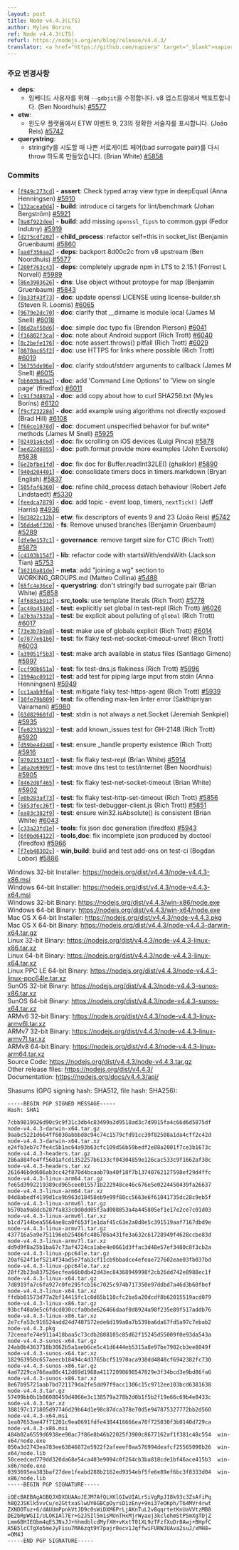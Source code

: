 ```yaml
---
layout: post
title: Node v4.4.3(LTS)
author: Myles Borins
ref: Node v4.4.3(LTS)
refurl: https://nodejs.org/en/blog/release/v4.4.3/
translator: <a href="https://github.com/napiera" target="_blank">napier</a>
---
```


<!--
### Notable Changes

* **deps**:
  - Fix `--gdbjit` for embedders. Backported from v8 upstream. (Ben Noordhuis) [#5577](https://github.com/nodejs/node/pull/5577)
* **etw**:
  - Correctly display descriptors for ETW events 9 and 23 on the windows platform. (João Reis) [#5742](https://github.com/nodejs/node/pull/5742)
* **querystring**:
  - Restore throw when attempting to stringify bad surrogate pair. (Brian White) [#5858](https://github.com/nodejs/node/pull/5858)
-->

### 주요 변경사항

* **deps**:
  - 임베디드 사용자를 위해 `--gdbjit`을 수정합니다. v8 업스트림에서 백포트합니다. (Ben Noordhuis) [#5577](https://github.com/nodejs/node/pull/5577)
* **etw**:
  - 윈도우 플랫폼에서 ETW 이벤트 9, 23의 정확한 서술자를 표시합니다. (João Reis) [#5742](https://github.com/nodejs/node/pull/5742)
* **querystring**:
  - stringify를 시도할 때 나쁜 서로게이트 페어(bad surrogate pair)를 다시 throw 하도록 만들었습니다. (Brian White) [#5858](https://github.com/nodejs/node/pull/5858)


### Commits

* [[`f949c273cd`](https://github.com/nodejs/node/commit/f949c273cd)] - **assert**: Check typed array view type in deepEqual (Anna Henningsen) [#5910](https://github.com/nodejs/node/pull/5910)
* [[`132acea0d4`](https://github.com/nodejs/node/commit/132acea0d4)] - **build**: introduce ci targets for lint/benchmark (Johan Bergström) [#5921](https://github.com/nodejs/node/pull/5921)
* [[`9a8f922dee`](https://github.com/nodejs/node/commit/9a8f922dee)] - **build**: add missing `openssl_fips%` to common.gypi (Fedor Indutny) [#5919](https://github.com/nodejs/node/pull/5919)
* [[`d275cdf202`](https://github.com/nodejs/node/commit/d275cdf202)] - **child_process**: refactor self=this in socket_list (Benjamin Gruenbaum) [#5860](https://github.com/nodejs/node/pull/5860)
* [[`aadf356aa2`](https://github.com/nodejs/node/commit/aadf356aa2)] - **deps**: backport 8d00c2c from v8 upstream (Ben Noordhuis) [#5577](https://github.com/nodejs/node/pull/5577)
* [[`200f763c43`](https://github.com/nodejs/node/commit/200f763c43)] - **deps**: completely upgrade npm in LTS to 2.15.1 (Forrest L Norvell) [#5989](https://github.com/nodejs/node/pull/5989)
* [[`86e3903626`](https://github.com/nodejs/node/commit/86e3903626)] - **dns**: Use object without protoype for map (Benjamin Gruenbaum) [#5843](https://github.com/nodejs/node/pull/5843)
* [[`9a33f43f73`](https://github.com/nodejs/node/commit/9a33f43f73)] - **doc**: update openssl LICENSE using license-builder.sh (Steven R. Loomis) [#6065](https://github.com/nodejs/node/pull/6065)
* [[`9679e2dc70`](https://github.com/nodejs/node/commit/9679e2dc70)] - **doc**: clarify that __dirname is module local (James M Snell) [#6018](https://github.com/nodejs/node/pull/6018)
* [[`86d2af58d6`](https://github.com/nodejs/node/commit/86d2af58d6)] - **doc**: simple doc typo fix (Brendon Pierson) [#6041](https://github.com/nodejs/node/pull/6041)
* [[`f16802f3ca`](https://github.com/nodejs/node/commit/f16802f3ca)] - **doc**: note about Android support (Rich Trott) [#6040](https://github.com/nodejs/node/pull/6040)
* [[`8c2befe176`](https://github.com/nodejs/node/commit/8c2befe176)] - **doc**: note assert.throws() pitfall (Rich Trott) [#6029](https://github.com/nodejs/node/pull/6029)
* [[`0870ac65f2`](https://github.com/nodejs/node/commit/0870ac65f2)] - **doc**: use HTTPS for links where possible (Rich Trott) [#6019](https://github.com/nodejs/node/pull/6019)
* [[`56755de96e`](https://github.com/nodejs/node/commit/56755de96e)] - **doc**: clarify stdout/stderr arguments to callback (James M Snell) [#6015](https://github.com/nodejs/node/pull/6015)
* [[`bb603b89a2`](https://github.com/nodejs/node/commit/bb603b89a2)] - **doc**: add 'Command Line Options' to 'View on single page' (firedfox) [#6011](https://github.com/nodejs/node/pull/6011)
* [[`c91f3d897a`](https://github.com/nodejs/node/commit/c91f3d897a)] - **doc**: add copy about how to curl SHA256.txt (Myles Borins) [#6120](https://github.com/nodejs/node/pull/6120)
* [[`f9cf232284`](https://github.com/nodejs/node/commit/f9cf232284)] - **doc**: add example using algorithms not directly exposed (Brad Hill) [#6108](https://github.com/nodejs/node/pull/6108)
* [[`f60ce1078d`](https://github.com/nodejs/node/commit/f60ce1078d)] - **doc**: document unspecified behavior for buf.write* methods (James M Snell) [#5925](https://github.com/nodejs/node/pull/5925)
* [[`02401a6cbd`](https://github.com/nodejs/node/commit/02401a6cbd)] - **doc**: fix scrolling on iOS devices (Luigi Pinca) [#5878](https://github.com/nodejs/node/pull/5878)
* [[`aed22d0855`](https://github.com/nodejs/node/commit/aed22d0855)] - **doc**: path.format provide more examples (John Eversole) [#5838](https://github.com/nodejs/node/pull/5838)
* [[`6e2bfbe1fd`](https://github.com/nodejs/node/commit/6e2bfbe1fd)] - **doc**: fix doc for Buffer.readInt32LE() (ghaiklor) [#5890](https://github.com/nodejs/node/pull/5890)
* [[`940d204401`](https://github.com/nodejs/node/commit/940d204401)] - **doc**: consolidate timers docs in timers.markdown (Bryan English) [#5837](https://github.com/nodejs/node/pull/5837)
* [[`505faf6360`](https://github.com/nodejs/node/commit/505faf6360)] - **doc**: refine child_process detach behaviour (Robert Jefe Lindstaedt) [#5330](https://github.com/nodejs/node/pull/5330)
* [[`feedca7879`](https://github.com/nodejs/node/commit/feedca7879)] - **doc**: add topic - event loop, timers, `nextTick()` (Jeff Harris) [#4936](https://github.com/nodejs/node/pull/4936)
* [[`6d3822c12b`](https://github.com/nodejs/node/commit/6d3822c12b)] - **etw**: fix descriptors of events 9 and 23 (João Reis) [#5742](https://github.com/nodejs/node/pull/5742)
* [[`56dda6f336`](https://github.com/nodejs/node/commit/56dda6f336)] - **fs**: Remove unused branches (Benjamin Gruenbaum) [#5289](https://github.com/nodejs/node/pull/5289)
* [[`dfe9e157c1`](https://github.com/nodejs/node/commit/dfe9e157c1)] - **governance**: remove target size for CTC (Rich Trott) [#5879](https://github.com/nodejs/node/pull/5879)
* [[`c4103b154f`](https://github.com/nodejs/node/commit/c4103b154f)] - **lib**: refactor code with startsWith/endsWith (Jackson Tian) [#5753](https://github.com/nodejs/node/pull/5753)
* [[`16216a81de`](https://github.com/nodejs/node/commit/16216a81de)] - **meta**: add "joining a wg" section to WORKING_GROUPS.md (Matteo Collina) [#5488](https://github.com/nodejs/node/pull/5488)
* [[`65fc4e36ce`](https://github.com/nodejs/node/commit/65fc4e36ce)] - **querystring**: don't stringify bad surrogate pair (Brian White) [#5858](https://github.com/nodejs/node/pull/5858)
* [[`4f683ab912`](https://github.com/nodejs/node/commit/4f683ab912)] - **src,tools**: use template literals (Rich Trott) [#5778](https://github.com/nodejs/node/pull/5778)
* [[`ac40a4510d`](https://github.com/nodejs/node/commit/ac40a4510d)] - **test**: explicitly set global in test-repl (Rich Trott) [#6026](https://github.com/nodejs/node/pull/6026)
* [[`a7b3a7533a`](https://github.com/nodejs/node/commit/a7b3a7533a)] - **test**: be explicit about polluting of `global` (Rich Trott) [#6017](https://github.com/nodejs/node/pull/6017)
* [[`73e3b7b9a8`](https://github.com/nodejs/node/commit/73e3b7b9a8)] - **test**: make use of globals explicit (Rich Trott) [#6014](https://github.com/nodejs/node/pull/6014)
* [[`e7877e61b6`](https://github.com/nodejs/node/commit/e7877e61b6)] - **test**: fix flaky test-net-socket-timeout-unref (Rich Trott) [#6003](https://github.com/nodejs/node/pull/6003)
* [[`a39051f5b3`](https://github.com/nodejs/node/commit/a39051f5b3)] - **test**: make arch available in status files (Santiago Gimeno) [#5997](https://github.com/nodejs/node/pull/5997)
* [[`ccf90b651a`](https://github.com/nodejs/node/commit/ccf90b651a)] - **test**: fix test-dns.js flakiness (Rich Trott) [#5996](https://github.com/nodejs/node/pull/5996)
* [[`1994ac0912`](https://github.com/nodejs/node/commit/1994ac0912)] - **test**: add test for piping large input from stdin (Anna Henningsen) [#5949](https://github.com/nodejs/node/pull/5949)
* [[`cc1aab9f6a`](https://github.com/nodejs/node/commit/cc1aab9f6a)] - **test**: mitigate flaky test-https-agent (Rich Trott) [#5939](https://github.com/nodejs/node/pull/5939)
* [[`10fe79b809`](https://github.com/nodejs/node/commit/10fe79b809)] - **test**: fix offending max-len linter error (Sakthipriyan Vairamani) [#5980](https://github.com/nodejs/node/pull/5980)
* [[`63d82960fd`](https://github.com/nodejs/node/commit/63d82960fd)] - **test**: stdin is not always a net.Socket (Jeremiah Senkpiel) [#5935](https://github.com/nodejs/node/pull/5935)
* [[`fe0233b923`](https://github.com/nodejs/node/commit/fe0233b923)] - **test**: add known_issues test for GH-2148 (Rich Trott) [#5920](https://github.com/nodejs/node/pull/5920)
* [[`d59be4d248`](https://github.com/nodejs/node/commit/d59be4d248)] - **test**: ensure _handle property existence (Rich Trott) [#5916](https://github.com/nodejs/node/pull/5916)
* [[`9702153107`](https://github.com/nodejs/node/commit/9702153107)] - **test**: fix flaky test-repl (Brian White) [#5914](https://github.com/nodejs/node/pull/5914)
* [[`a0a2e69097`](https://github.com/nodejs/node/commit/a0a2e69097)] - **test**: move dns test to test/internet (Ben Noordhuis) [#5905](https://github.com/nodejs/node/pull/5905)
* [[`8462d8f465`](https://github.com/nodejs/node/commit/8462d8f465)] - **test**: fix flaky test-net-socket-timeout (Brian White) [#5902](https://github.com/nodejs/node/pull/5902)
* [[`e0b283af73`](https://github.com/nodejs/node/commit/e0b283af73)] - **test**: fix flaky test-http-set-timeout (Rich Trott) [#5856](https://github.com/nodejs/node/pull/5856)
* [[`5853fec36f`](https://github.com/nodejs/node/commit/5853fec36f)] - **test**: fix test-debugger-client.js (Rich Trott) [#5851](https://github.com/nodejs/node/pull/5851)
* [[`ea83c382f9`](https://github.com/nodejs/node/commit/ea83c382f9)] - **test**: ensure win32.isAbsolute() is consistent (Brian White) [#6043](https://github.com/nodejs/node/pull/6043)
* [[`c33a23fd1e`](https://github.com/nodejs/node/commit/c33a23fd1e)] - **tools**: fix json doc generation (firedfox) [#5943](https://github.com/nodejs/node/pull/5943)
* [[`6f0bd64122`](https://github.com/nodejs/node/commit/6f0bd64122)] - **tools,doc**: fix incomplete json produced by doctool (firedfox) [#5966](https://github.com/nodejs/node/pull/5966)
* [[`f7eb48302c`](https://github.com/nodejs/node/commit/f7eb48302c)] - **win,build**: build and test add-ons on test-ci (Bogdan Lobor) [#5886](https://github.com/nodejs/node/pull/5886)



Windows 32-bit Installer: https://nodejs.org/dist/v4.4.3/node-v4.4.3-x86.msi<br>
Windows 64-bit Installer: https://nodejs.org/dist/v4.4.3/node-v4.4.3-x64.msi<br>
Windows 32-bit Binary: https://nodejs.org/dist/v4.4.3/win-x86/node.exe<br>
Windows 64-bit Binary: https://nodejs.org/dist/v4.4.3/win-x64/node.exe<br>
Mac OS X 64-bit Installer: https://nodejs.org/dist/v4.4.3/node-v4.4.3.pkg<br>
Mac OS X 64-bit Binary: https://nodejs.org/dist/v4.4.3/node-v4.4.3-darwin-x64.tar.gz<br>
Linux 32-bit Binary: https://nodejs.org/dist/v4.4.3/node-v4.4.3-linux-x86.tar.xz<br>
Linux 64-bit Binary: https://nodejs.org/dist/v4.4.3/node-v4.4.3-linux-x64.tar.xz<br>
Linux PPC LE 64-bit Binary: https://nodejs.org/dist/v4.4.3/node-v4.4.3-linux-ppc64le.tar.xz<br>
SunOS 32-bit Binary: https://nodejs.org/dist/v4.4.3/node-v4.4.3-sunos-x86.tar.xz<br>
SunOS 64-bit Binary: https://nodejs.org/dist/v4.4.3/node-v4.4.3-sunos-x64.tar.xz<br>
ARMv6 32-bit Binary: https://nodejs.org/dist/v4.4.3/node-v4.4.3-linux-armv6l.tar.xz<br>
ARMv7 32-bit Binary: https://nodejs.org/dist/v4.4.3/node-v4.4.3-linux-armv7l.tar.xz<br>
ARMv8 64-bit Binary: https://nodejs.org/dist/v4.4.3/node-v4.4.3-linux-arm64.tar.xz<br>
Source Code: https://nodejs.org/dist/v4.4.3/node-v4.4.3.tar.gz<br>
Other release files: https://nodejs.org/dist/v4.4.3/<br>
Documentation: https://nodejs.org/docs/v4.4.3/api/

Shasums (GPG signing hash: SHA512, file hash: SHA256):

```
-----BEGIN PGP SIGNED MESSAGE-----
Hash: SHA1

7cbb9819926d90c9c9f31c3db4c83499a3d9518ad3c7d9915fa4c66d6d5875df  node-v4.4.3-darwin-x64.tar.gz
9aabc5221d664ff6030abbbd8c94c74c1579cfd91cc39f82508a1da4cff2c42d  node-v4.4.3-darwin-x64.tar.xz
e24fb3eb7c7fe4c5b1ac64a93b63cfc109d56b59bedf2e88a2001f7ce3b1673c  node-v4.4.3-headers.tar.gz
286a884fe4ff5601afcd1352257b6133cf04304859e126cac533c9f1662af38c  node-v4.4.3-headers.tar.xz
261646b9d606ab3cc42f870d4bcaab79a40f18f7b13740762127598ef29d4ffc  node-v4.4.3-linux-arm64.tar.gz
fe65d3992219389cd965cee015571b222948ce46c676e5e0224450439fa26637  node-v4.4.3-linux-arm64.tar.xz
04d8abedf4199d1ca9b963d18458eb9e99f80cc5663e6f61041735dc28c9eb5f  node-v4.4.3-linux-armv6l.tar.gz
b570ba9a8dcb287fa833c0d0dd05f3ad008853a4a445805ef1e17e2ce7c01d03  node-v4.4.3-linux-armv6l.tar.xz
b1cd7144bea5564ae8ca0f653f1e1daf45c63e2a0d0e5c391519aaf7167dbd9e  node-v4.4.3-linux-armv7l.tar.gz
437716a5a9e751196eb25486fc486786a431fe3a632c61728949f4628ccbe83d  node-v4.4.3-linux-armv7l.tar.xz
dd9d9f8a25b1ba67c73af4724ca1abe4e0661d3ffac3d48e57ef3480c8f3cb2a  node-v4.4.3-linux-ppc64le.tar.gz
20af624f1ef5214f34ad5e7fab3cf11cb9bbadce4efeae727602eae03fb037bd  node-v4.4.3-linux-ppc64le.tar.xz
28ff2b23a837526ecfea66b0db42d43ec84368949998f2cb26dd742e8988ec1f  node-v4.4.3-linux-x64.tar.gz
7d8919fa7c6fa927c0fe295fcb16c7025c974b717350e97ddbd7a46d3b60fbef  node-v4.4.3-linux-x64.tar.xz
ffdbb81573d77a2bf14415fc1c0d65b110cfc2ba5a20dcdf8b62015519acd079  node-v4.4.3-linux-x86.tar.gz
93bcf48a9e5c6fdcd030ccfa0bde626466daaf0d8924a98f235e89f517addb76  node-v4.4.3-linux-x86.tar.xz
2e7cfa53c916524add24d7407572ede6d199a0a7b539ba6da67fd5a97c7ebab2  node-v4.4.3.pkg
72ceeafe74e911a418baa5c73cdb2888105c85d62f15245d55009f0e93da543a  node-v4.4.3-sunos-x64.tar.gz
24ab0b4363718b3062b5a1aeb6ce5c41d6444eb5315a8e97be7982cb3ee8049f  node-v4.4.3-sunos-x64.tar.xz
182963950c657aeecb18494c4d3765bcf51970aca938dd4848cf6942382fc730  node-v4.4.3-sunos-x86.tar.gz
4ad7229ca766aa80c412d69d1968a41172090698547829e3f34bcd3e9bd86fa6  node-v4.4.3-sunos-x86.tar.xz
8e67b95721aab7bd721179da2fe5dd97f9acc1306c15c9712ee103bcd6381638  node-v4.4.3.tar.gz
57499bb0b1b86080459d4066e3c138579a278b2d0b1f5b2f19e66c69b4e8433c  node-v4.4.3.tar.xz
388197c171805d97746d29b64d1e98c87dca378e70d5e947875327772bb2d560  node-v4.4.3-x64.msi
1ea07653ae47f71201c9ea0691fdfe4384416666ea70f725030f3b0140d729ca  node-v4.4.3-x86.msi
484b02a6559d6938ee90ac7f86e8b46b22025f3900c8677162af1f381c48c554  win-x64/node.exe
050a3d2743ea783ee63846872e5922f2afeeef0aa576994deafcf25565090b26  win-x64/node.lib
50ceedced779dd320da68e54ca403e9094c0f264cb3ba818cde1bf46ace415b3  win-x86/node.exe
0393695ea383baf27dee1feabd288b2162ed9354ebf5fe6e89ef6bc3f8333d04  win-x86/node.lib
-----BEGIN PGP SIGNATURE-----

iQEcBAEBAgAGBQJXDXGUAAoJEJM7AfQLXKlGIwUIALrSiVgRpJI8k93c3ZsAfiPq
h8Q2JSKlk5vvCu/e2GttxaSlwUY6GBCpOyrsD1zEny+9ni37eOKph/T64MVr4rwt
ZXNDOTuz+6/dAUUmPpnkVtJD9c0sWiDXM6PrLjAKnTuL2v8qqrtetKnUaVVtzMB8
DE2bRpWGII/ULOKIAl7Er+G2J5Il5m1sMUnTHxMjrWyauj3kclehmStPSmXgTDjZ
Lmm6BHIEQbm4qESJNsJJ+hhmdblcdMyfXH+vKxtT01XL9zTFzfXuDr8Awj+BHpfC
A5B5lcCTgXo5meJyFisu7MA6zqt9Y7pajr0ecv1JqffwiFURWJUAva2suJ/xMH8=
=OM4J
-----END PGP SIGNATURE-----

```
